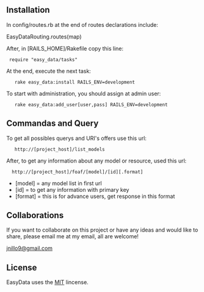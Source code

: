 Installation
--------------

In config/routes.rb at the end of routes declarations include:

   EasyDataRouting.routes(map)

<p>After, in [RAILS_HOME]/Rakefile copy this line:</p>

<pre><code> require "easy_data/tasks" </code></pre>

<p>At the end, execute the next task:</p>

<pre><code>   rake easy_data:install RAILS_ENV=development </code></pre>


<p>To start with administration, you should assign at admin user:</p>

<pre><code>   rake easy_data:add_user[user,pass] RAILS_ENV=development </code></pre>


Commandas and Query
--------------------

<p>To get all possibles querys and URI's offers use this url:</p>

<pre><code>   http://[project_host]/list_models </code></pre>


<p>After, to get any information about any model or resource, used this url: </p>

<pre><code>  http://[project_host]/foaf/[model]/[id][.format] </code></pre>

<ul>
<li>[model] = any model list in first url</li>
<li>[id] = to get any information with primary key</li>
<li>[format] = this is for advance users, get response in this format</li>
</ul>

Collaborations
------------------

<p>If you want to collaborate on this project or have any ideas and would like to share, please email me at my email, all are welcome!</p>
<p><a href="mailto:jnillo9@gmail.com" title="jnillo's mail">jnillo9@gmail.com</a></p>

License
--------------------

<p>EasyData uses the <a href="http://www.opensource.org/licenses/MIT" title="MIT license description">MIT</a> lincense.</p>
